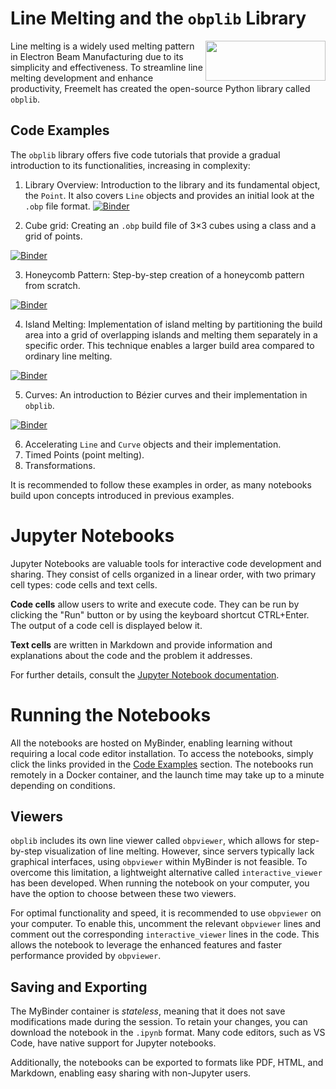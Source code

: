 # Line Melting and the `obplib` Library
<img align="right" width="192" height="64" src="https://freemelt.com/app/uploads/freemeltLogo-1.png">

Line melting is a widely used melting pattern in Electron Beam Manufacturing due to its simplicity and effectiveness. To streamline line melting development and enhance productivity, Freemelt has created the open-source Python library called `obplib`.

## Code Examples

The `obplib` library offers five code tutorials that provide a gradual introduction to its functionalities, increasing in complexity:

1. Library Overview: Introduction to the library and its fundamental object, the `Point`. It also covers `Line` objects and provides an initial look at the `.obp` file format. [![Binder](https://static.mybinder.org/badge_logo.svg)](https://mybinder.org/v2/gh/olofficial/hex-test/main?labpath=introduction.ipynb)

2. Cube grid: Creating an `.obp` build file of 3$`\times`$3 cubes using a class and a grid of points. <a href="https://mybinder.org/v2/gh/olofficial/hex-test/main?labpath=cubes.ipynb">
  <img src="https://mybinder.org/badge_logo.svg" alt="Binder">
</a>
  
3. Honeycomb Pattern: Step-by-step creation of a honeycomb pattern from scratch. <a href="https://mybinder.org/v2/gh/olofficial/hex-test/main?labpath=honeycomb.ipynb">
  <img src="https://mybinder.org/badge_logo.svg" alt="Binder">
</a>

4. Island Melting: Implementation of island melting by partitioning the build area into a grid of overlapping islands and melting them separately in a specific order. This technique enables a larger build area compared to ordinary line melting. <a href="https://mybinder.org/v2/gh/olofficial/hex-test/main?labpath=islands.ipynb">
  <img src="https://mybinder.org/badge_logo.svg" alt="Binder">
</a>

5. Curves: An introduction to Bézier curves and their implementation in `obplib`. <a href="https://mybinder.org/v2/gh/olofficial/hex-test/main?labpath=curves.ipynb">
  <img src="https://mybinder.org/badge_logo.svg" alt="Binder">
</a>

6. Accelerating `Line` and `Curve` objects and their implementation.
7. Timed Points (point melting).
8. Transformations. 

It is recommended to follow these examples in order, as many notebooks build upon concepts introduced in previous examples.

# Jupyter Notebooks

Jupyter Notebooks are valuable tools for interactive code development and sharing. They consist of cells organized in a linear order, with two primary cell types: code cells and text cells.

**Code cells** allow users to write and execute code. They can be run by clicking the "Run" button or by using the keyboard shortcut CTRL+Enter. The output of a code cell is displayed below it.

**Text cells** are written in Markdown and provide information and explanations about the code and the problem it addresses.

For further details, consult the [Jupyter Notebook documentation](https://jupyter-notebook.readthedocs.io/).

# Running the Notebooks

All the notebooks are hosted on MyBinder, enabling learning without requiring a local code editor installation. To access the notebooks, simply click the links provided in the [Code Examples](#code-examples) section. The notebooks run remotely in a Docker container, and the launch time may take up to a minute depending on conditions.

## Viewers

`obplib` includes its own line viewer called `obpviewer`, which allows for step-by-step visualization of line melting. However, since servers typically lack graphical interfaces, using `obpviewer` within MyBinder is not feasible. To overcome this limitation, a lightweight alternative called `interactive_viewer` has been developed. When running the notebook on your computer, you have the option to choose between these two viewers.

For optimal functionality and speed, it is recommended to use `obpviewer` on your computer. To enable this, uncomment the relevant `obpviewer` lines and comment out the corresponding `interactive_viewer` lines in the code. This allows the notebook to leverage the enhanced features and faster performance provided by `obpviewer`.

## Saving and Exporting

The MyBinder container is *stateless*, meaning that it does not save modifications made during the session. To retain your changes, you can download the notebook in the `.ipynb` format. Many code editors, such as VS Code, have native support for Jupyter notebooks.

Additionally, the notebooks can be exported to formats like PDF, HTML, and Markdown, enabling easy sharing with non-Jupyter users.
